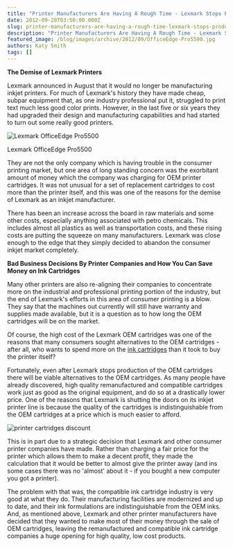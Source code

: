 ```yaml
---
title: "Printer Manufacturers Are Having A Rough Time - Lexmark Stops Production Of Printers"
date: 2012-09-28T03:50:00.000Z
slug: printer-manufacturers-are-having-a-rough-time-lexmark-stops-production-of-printers
description: "Printer Manufacturers Are Having A Rough Time - Lexmark Stops Production Of Printers"
featured_image: /blog/images/archive/2012/09/OfficeEdge-Pro5500.jpg
authors: Katy Smith
tags: []
---
```


**The Demise of Lexmark Printers**

Lexmark announced in August that it would no longer be manufacturing inkjet printers. For much of Lexmark's history they have made cheap, subpar equipment that, as one industry professional put it, struggled to print text much less good color prints. However, in the last five or six years they had upgraded their design and manufacturing capabilities and had started to turn out some really good printers.

![Lexmark OfficeEdge Pro5500](/blog/images/archive/2012/09/OfficeEdge-Pro5500-632x421.jpg)

Lexmark OfficeEdge Pro5500

They are not the only company which is having trouble in the consumer printing market, but one area of long standing concern was the exorbitant amount of money which the company was charging for OEM printer cartridges. It was not unusual for a set of replacement cartridges to cost more than the printer itself, and this was one of the reasons for the demise of Lexmark as an inkjet manufacturer.

There has been an increase across the board in raw materials and some other costs, especially anything associated with petro chemicals. This includes almost all plastics as well as transportation costs, and these rising costs are putting the squeeze on many manufacturers. Lexmark was close enough to the edge that they simply decided to abandon the consumer inkjet market completely.

  
**Bad Business Decisions By Printer Companies and How You Can Save Money on Ink Cartridges**

Many other printers are also re-aligning their companies to concentrate more on the industrial and professional printing portion of the industry, but the end of Lexmark's efforts in this area of consumer printing is a blow. They say that the machines out currently will still have warranty and supplies made available, but it is a question as to how long the OEM cartridges will be on the market.

Of course, the high cost of the Lexmark OEM cartridges was one of the reasons that many consumers sought alternatives to the OEM cartridges - after all, who wants to spend more on the [ink cartridges](https://www.tomatoink.com/) than it took to buy the printer itself?

Fortunately, even after Lexmark stops production of the OEM cartridges there will be viable alternatives to the OEM cartridges. As many people have already discovered, high quality remanufactured and compatible cartridges work just as good as the original equipment, and do so at a drastically lower price. One of the reasons that Lexmark is shutting the doors on its inkjet printer line is because the quality of the cartridges is indistinguishable from the OEM cartridges at a price which is much easier to afford.

![printer cartridges discount](/blog/images/archive/2013/05/generic-savings_01-632x234.png)

This is in part due to a strategic decision that Lexmark and other consumer printer companies have made. Rather than charging a fair price for the printer which allows them to make a decent profit, they made the calculation that it would be better to almost give the printer away (and ins some cases there was no 'almost' about it - if you bought a new computer you got a printer).

The problem with that was, the compatible ink cartridge industry is very good at what they do. Their manufacturing facilities are modernized and up to date, and their ink formulations are indistinguishable from the OEM inks. And, as mentioned above, Lexmark and other printer manufacturers have decided that they wanted to make most of their money through the sale of OEM cartridges, leaving the remanufactured and compatible ink cartridge companies a huge opening for high quality, low cost products.